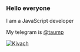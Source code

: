 ### Hello everyone

I am a JavaScript developer

My telegram is [@taump](http://t.me/taump)

[![Kivach](https://kivach.org/api/banner?repo=taump/taump)](https://kivach.org/repo/taump/taump)
